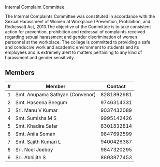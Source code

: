 Internal Complaint Committee

The Internal Complaints Committee was constituted in accordance with the Sexual Harassment of Women at Workplace (Prevention, Prohibition, and Redressal) Act, 2013.The objective of the Committee is to take consistent action for prevention, prohibition and redressal of complaints received regarding sexual harassment and gender discrimination of women personnel at the workplace. The college is committed to providing a safe and conducive work and academic environment to students and its employees and is extremely alert to matters pertaining to any kind of harassment and gender sensitivity.

## Members

| # | Member | Contact |
| --- | --- | --- |
1 | Smt. Anupama Sathyan (Convenor) | 8281892981
2 | Smt. Haseena Beegum | 9746314331
3 | Sri. Manu V Kumar | 9037432089
4 | Smt. Sumisha M S | 9995142426
5 | Smt. Khadira Safar | 8301832814
6 | Smt. Anila Soman | 9847692599
7 | Smt. Sajith Kumari L | 9400426387
8 | Sri. Noel Joeboy | 9847320295
9 | Sri. Abhijith S | 8893877453

